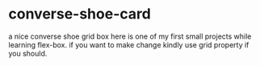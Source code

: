 # converse-shoe-card
a nice converse shoe grid box
here is one of my first small projects while learning flex-box.
if you want to make change kindly use grid property if you should.
